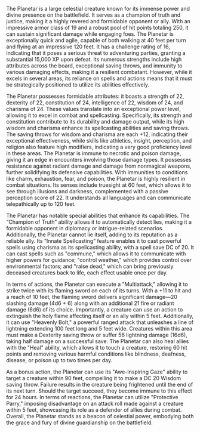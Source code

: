 The Planetar is a large celestial creature known for its immense power and divine presence on the battlefield. It serves as a champion of truth and justice, making it a highly revered and formidable opponent or ally. With an impressive armor class of 19 and a robust pool of hit points totaling 250, it can sustain significant damage while engaging foes. The Planetar is exceptionally quick and agile, capable of both walking at 40 feet per turn and flying at an impressive 120 feet. It has a challenge rating of 16, indicating that it poses a serious threat to adventuring parties, granting a substantial 15,000 XP upon defeat. Its numerous strengths include high attributes across the board, exceptional saving throws, and immunity to various damaging effects, making it a resilient combatant. However, while it excels in several areas, its reliance on spells and actions means that it must be strategically positioned to utilize its abilities effectively.

The Planetar possesses formidable attributes: it boasts a strength of 22, dexterity of 22, constitution of 24, intelligence of 22, wisdom of 24, and charisma of 24. These values translate into an exceptional power level, allowing it to excel in combat and spellcasting. Specifically, its strength and constitution contribute to its durability and damage output, while its high wisdom and charisma enhance its spellcasting abilities and saving throws. The saving throws for wisdom and charisma are each +12, indicating their exceptional effectiveness, while skills like athletics, insight, perception, and religion also feature high modifiers, indicating a very good proficiency level in these areas. The Planetar is immune to necrotic and poison damage, giving it an edge in encounters involving those damage types. It possesses resistance against radiant damage and damage from nonmagical weapons, further solidifying its defensive capabilities. With immunities to conditions like charm, exhaustion, fear, and poison, the Planetar is highly resilient in combat situations. Its senses include truesight at 60 feet, which allows it to see through illusions and darkness, complemented with a passive perception score of 22. It understands all languages and can communicate telepathically up to 120 feet.

The Planetar has notable special abilities that enhance its capabilities. The “Champion of Truth” ability allows it to automatically detect lies, making it a formidable opponent in diplomacy or intrigue-related scenarios. Additionally, the Planetar cannot lie itself, adding to its reputation as a reliable ally. Its “Innate Spellcasting” feature enables it to cast powerful spells using charisma as its spellcasting ability, with a spell save DC of 20. It can cast spells such as "commune," which allows it to communicate with higher powers for guidance; "control weather," which provides control over environmental factors; and "raise dead," which can bring previously deceased creatures back to life, each effect usable once per day.

In terms of actions, the Planetar can execute a "Multiattack," allowing it to strike twice with its flaming sword on each of its turns. With a +11 to hit and a reach of 10 feet, the flaming sword delivers significant damage—20 slashing damage (4d6 + 6) along with an additional 21 fire or radiant damage (6d6) of its choice. Importantly, a creature can use an action to extinguish the holy flame affecting itself or an ally within 5 feet. Additionally, it can use "Heavenly Bolt," a powerful ranged attack that unleashes a line of lightning extending 100 feet long and 5 feet wide. Creatures within this area must make a Dexterity saving throw or suffer 56 lightning damage (16d6), taking half damage on a successful save. The Planetar can also heal allies with the "Heal" ability, which allows it to touch a creature, restoring 60 hit points and removing various harmful conditions like blindness, deafness, disease, or poison up to two times per day.

As a bonus action, the Planetar can use its "Awe-Inspiring Gaze" ability to target a creature within 90 feet, compelling it to make a DC 20 Wisdom saving throw. Failure results in the creature being frightened until the end of its next turn. Should the target succeed, they become immune to this effect for 24 hours. In terms of reactions, the Planetar can utilize "Protective Parry," imposing disadvantage on an attack roll made against a creature within 5 feet, showcasing its role as a defender of allies during combat. Overall, the Planetar stands as a beacon of celestial power, embodying both the grace and fury of divine guardianship on the battlefield.
